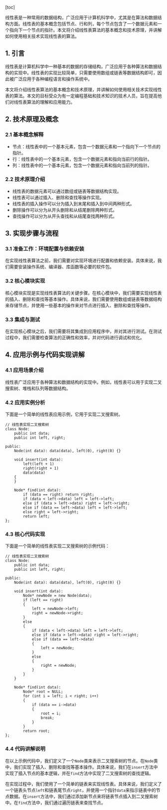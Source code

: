 
[toc]                    
                
                
线性表是一种常用的数据结构，广泛应用于计算机科学中，尤其是在算法和数据结构方面。线性表的基本概念包括节点、行和列，每个节点包含了一个数据元素和一个指向下一个节点的指针。本文将介绍线性表算法的基本概念和技术原理，并讲解如何使用相关技术实现线性表的算法。

## 1. 引言

线性表是计算机科学中一种基本的数据的存储结构，广泛应用于各种算法和数据结构的实现中。线性表的实现比较简单，只需要使用数组或链表等数据结构即可，因此被广泛应用于各种编程语言和操作系统中。

本文将介绍线性表算法的基本概念和技术原理，并讲解如何使用相关技术实现线性表的算法。本文的目标受众为有一定编程基础和技术知识的技术人员，旨在提高他们对线性表算法的理解和应用能力。

## 2. 技术原理及概念

### 2.1 基本概念解释

- 节点：线性表中的一个基本元素，包含一个数据元素和一个指向下一个节点的指针。
- 行：线性表中的一个基本元素，包含一个数据元素和指向当前行的指针。
- 列：线性表中的一个基本元素，包含一个数据元素和指向当前列的指针。

### 2.2 技术原理介绍

- 线性表的数据元素可以通过数组或链表等数据结构实现。
- 线性表可以通过插入、删除和查找等操作实现。
- 线性表的插入操作可以分为插入到末尾和插入到中间两种形式。
- 删除操作可以分为从开头删除和从结尾删除两种形式。
- 查找操作可以分为从开头查找和从结尾查找两种形式。

## 3. 实现步骤与流程

### 3.1 准备工作：环境配置与依赖安装

在实现线性表算法之前，我们需要对实现环境进行配置和依赖安装。具体来说，我们需要安装操作系统、编译器、库函数等必要的软件包。

### 3.2 核心模块实现

核心模块实现是实现线性表算法的关键步骤。在核心模块中，我们需要实现线性表的插入、删除和查找等基本操作。具体来说，我们需要使用数组或链表等数据结构来存储节点，并使用一些基本的操作来对节点进行插入、删除和查找等操作。

### 3.3 集成与测试

在实现核心模块之后，我们需要将其集成到应用程序中，并对其进行测试。在测试过程中，我们需要检查算法的正确性和效率，并对代码进行调试和优化。

## 4. 应用示例与代码实现讲解

### 4.1 应用场景介绍

线性表广泛应用于各种算法和数据结构的实现中。例如，线性表可以用于实现二叉搜索树、堆栈和队列等数据结构。

### 4.2 应用实例分析

下面是一个简单的线性表应用示例，它用于实现二叉搜索树。

```
// 线性表实现二叉搜索树
class Node:
    public int data;
    public int left, right;

public:
    Node(int data): data(data), left(0), right(0) {}

    void insert(int data):
        left(left + 1)
        right(right + 1)
        data(data)
    {
    }

    Node* find(int data):
        if (data == right) return right;
        if (data < left->data) left = left->left;
        else if (data > left->data) right = left->right;
        else if (data == left->data) left = left->left;
        else right = left->right;
        return left;
};
```

### 4.3 核心代码实现

下面是一个简单的线性表实现二叉搜索树的示例代码：

```
// 线性表实现二叉搜索树
class Node:
    public int data;
    public int left, right;

public:
    Node(int data): data(data), left(0), right(0) {}

    void insert(int data):
        Node* newNode = new Node(data);
        if (left == right)
        {
            left = newNode->left;
            right = newNode->right;
        }
        else
        {
            if (data < left->data) left = left->left;
            else if (data > left->data) right = left->right;
            else if (data == left->data)
            {
                left = newNode;
            }
            else
            {
                right = newNode;
            }
        }
    }

    Node* find(int data):
        Node* root = NULL;
        for (int i = left; i < right; i++)
        {
            if (data == i->data)
            {
                root = i;
                break;
            }
        }
        return root;
};
```

### 4.4 代码讲解说明

在以上示例代码中，我们定义了一个`Node`类来表示二叉搜索树的节点。在`Node`类中，我们实现了插入、删除和查找等基本操作。具体来说，我们在`insert`方法中实现了插入节点的基本逻辑，并在`find`方法中实现了二叉搜索树的查找逻辑。

在实现过程中，我们使用了一个简单的链表来实现线性表。具体来说，我们定义了一个链表头节点`left`和链表尾节点`right`，并使用一个指针`data`来指示链表中的节点数据。在`insert`方法中，我们通过添加新节点来将链表节点插入到二叉搜索树中。在`find`方法中，我们通过遍历链表来查找节点。

